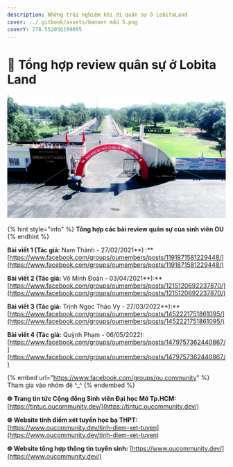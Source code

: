 ```yaml
---
description: Những trải nghiệm khi đi quân sự ở LobitaLand
cover: ../.gitbook/assets/banner mẫu 5.png
coverY: 278.552036199095
---
```


# 🔖 Tổng hợp review quân sự ở Lobita Land

![](<../.gitbook/assets/image (41).png>)

{% hint style="info" %}
**Tổng hợp các bài review quân sự của sinh viên OU**
{% endhint %}

**Bài viết 1 (Tác giả:** Nam Thành - 27/02/2021**) :** [https://www.facebook.com/groups/oumembers/posts/1191871581229448/](https://www.facebook.com/groups/oumembers/posts/1191871581229448/)

**Bài viết 2 (Tác giả:** Võ Minh Đoàn - 03/04/2021**):** [https://www.facebook.com/groups/oumembers/posts/1215120692237870/](https://www.facebook.com/groups/oumembers/posts/1215120692237870/)

**Bài viết 3 (Tác giả:** Trịnh Ngọc Thảo Vy - 27/03/2022**):** [https://www.facebook.com/groups/oumembers/posts/1452221751861095/](https://www.facebook.com/groups/oumembers/posts/1452221751861095/)

**Bài viết 4 (Tác giả:** Quỳnh Phạm - 06/05/2022): [https://www.facebook.com/groups/oumembers/posts/1479757362440867/](https://www.facebook.com/groups/oumembers/posts/1479757362440867/)

{% embed url="https://www.facebook.com/groups/ou.community" %}
Tham gia vào nhóm đê ^\_^
{% endembed %}

**🌐** **Trang tin tức Cộng đồng Sinh viên Đại học Mở Tp.HCM:** [https://tintuc.oucommunity.dev/](https://tintuc.oucommunity.dev/)

**🌐** **Website tính điểm xét tuyển học bạ THPT:** [https://www.oucommunity.dev/tinh-diem-xet-tuyen](https://www.oucommunity.dev/tinh-diem-xet-tuyen)

**🌐** **Website tổng hợp thông tin tuyển sinh:** [https://www.oucommunity.dev/](https://www.oucommunity.dev/)
